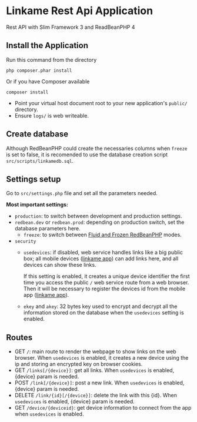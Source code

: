# Linkame Rest Api Application

Rest API with Slim Framework 3 and ReadBeanPHP 4 

## Install the Application

Run this command from the directory

    php composer.phar install

Or if you have Composer available

    composer install


* Point your virtual host document root to your new application's `public/` directory.
* Ensure `logs/` is web writeable.

## Create database

Although RedBeanPHP could create the necessaries columns when `freeze` is set to false, it is recomended to use the database creation script `src/scripts/linkamedb.sql`.

## Settings setup

Go to `src/settings.php` file and set all the parameters needed.

**Most important settings:**
- `production`: to switch between development and production settings.
- `redbean.dev` or `redbean.prod`: depending on production switch, set the database parameters here.
  - `freeze`: to switch between [Fluid and Frozen RedBeanPHP](http://www.redbeanphp.com/index.php?p=/fluid_and_frozen) modes.
- `security`
  - `usedevices`: if disabled, web service handles links like a big public box; all mobile devices ([linkame app](https://github.com/pove/linkame.app)) can add links here, and all devices can show these links.
  
    If this setting is enabled, it creates a unique device identifier the first time you access the public `/` web service route from a web browser. Then it will be necessary to register the devices id from the mobile app ([linkame app](https://github.com/pove/linkame.app)).
  - `ekey` and `akey`: 32 bytes key used to encrypt and decrypt all the information stored on the database when the `usedevices` setting is enabled.

## Routes
- GET `/`: main route to render the webpage to show links on the web browser. When `usedevices` is enabled, it creates a new device using the ip and storing an encrypted key on browser cookies.
- GET `/links[/{device}]`: get all links. When `usedevices` is enabled, {device} param is needed.
- POST `/link[/{device}]`: post a new link. When `usedevices` is enabled, {device} param is needed.
- DELETE `/link/{id}[/{device}]`: delete the link with this {id}. When `usedevices` is enabled, {device} param is needed.
- GET `/device/{deviceid}`: get device information to connect from the app when `usedevices` is enabled.
